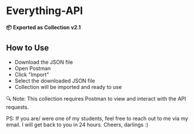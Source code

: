 # Everything-API

**📦 Exported as Collection v2.1**

## How to Use
- Download the JSON file
- Open Postman
- Click "Import" 
- Select the downloaded JSON file
- Collection will be imported and ready to use

🔍 Note: This collection requires Postman to view and interact with the API requests.

PS: If you are/ were one of my students, feel free to reach out to me via my email. I will get back to you in 24 hours. 
Cheers, darlings :) 
